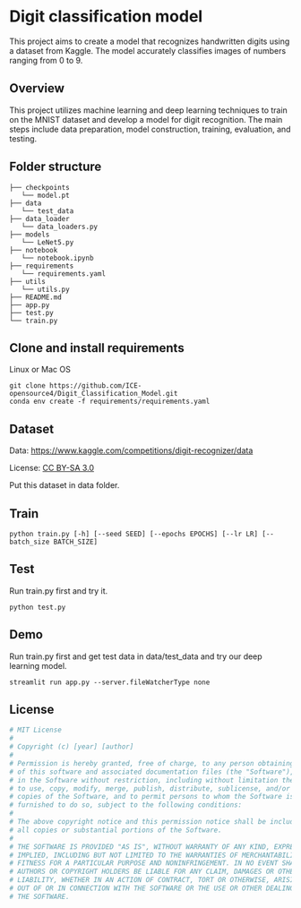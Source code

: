 # Digit classification model
This project aims to create a model that recognizes handwritten digits using a dataset from Kaggle.
The model accurately classifies images of numbers ranging from 0 to 9.

## Overview
This project utilizes machine learning and deep learning techniques to train on the MNIST dataset and develop a model for digit recognition. The main steps include data preparation, model construction, training, evaluation, and testing.

## Folder structure

```
├── checkpoints
   └── model.pt
├── data
   └── test_data
├── data_loader
   └── data_loaders.py
├── models
   └── LeNet5.py
├── notebook
   └── notebook.ipynb
├── requirements
   └── requirements.yaml
├── utils
   └── utils.py
├── README.md
├── app.py
├── test.py
└── train.py
```

## Clone and install requirements

Linux or Mac OS
```
git clone https://github.com/ICE-opensource4/Digit_Classification_Model.git
conda env create -f requirements/requirements.yaml
```

## Dataset

Data: https://www.kaggle.com/competitions/digit-recognizer/data

License: [CC BY-SA 3.0](https://creativecommons.org/licenses/by-sa/3.0/)

Put this dataset in data folder.

## Train

```
python train.py [-h] [--seed SEED] [--epochs EPOCHS] [--lr LR] [--batch_size BATCH_SIZE]
```

## Test

Run train.py first and try it.
```
python test.py
```

## Demo

Run train.py first and get test data in data/test_data and try our deep learning model.
```
streamlit run app.py --server.fileWatcherType none
```


## License

```python
# MIT License
#
# Copyright (c) [year] [author]
#
# Permission is hereby granted, free of charge, to any person obtaining a copy
# of this software and associated documentation files (the "Software"), to deal
# in the Software without restriction, including without limitation the rights
# to use, copy, modify, merge, publish, distribute, sublicense, and/or sell
# copies of the Software, and to permit persons to whom the Software is
# furnished to do so, subject to the following conditions:
#
# The above copyright notice and this permission notice shall be included in
# all copies or substantial portions of the Software.
#
# THE SOFTWARE IS PROVIDED "AS IS", WITHOUT WARRANTY OF ANY KIND, EXPRESS OR
# IMPLIED, INCLUDING BUT NOT LIMITED TO THE WARRANTIES OF MERCHANTABILITY,
# FITNESS FOR A PARTICULAR PURPOSE AND NONINFRINGEMENT. IN NO EVENT SHALL THE
# AUTHORS OR COPYRIGHT HOLDERS BE LIABLE FOR ANY CLAIM, DAMAGES OR OTHER
# LIABILITY, WHETHER IN AN ACTION OF CONTRACT, TORT OR OTHERWISE, ARISING FROM,
# OUT OF OR IN CONNECTION WITH THE SOFTWARE OR THE USE OR OTHER DEALINGS IN
# THE SOFTWARE.
```